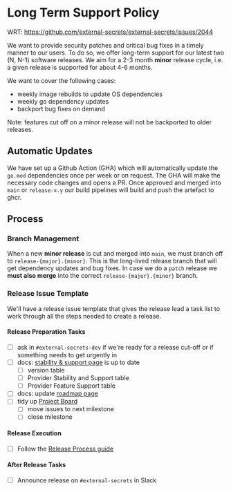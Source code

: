 # Long Term Support Policy

WRT: https://github.com/external-secrets/external-secrets/issues/2044

We want to provide security patches and critical bug fixes in a timely manner to our users.
To do so, we offer long-term support for our latest two (N, N-1) software releases.
We aim for a 2-3 month **minor** release cycle, i.e. a given release is supported for about 4-6 months.

We want to cover the following cases:

* weekly image rebuilds to update OS dependencies
* weekly go dependency updates
* backport bug fixes on demand

Note: features cut off on a minor release will not be backported to older releases.
## Automatic Updates

We have set up a Github Action (GHA) which will automatically update the `go.mod` dependencies once per week or on request.
The GHA will make the necessary code changes and opens a PR. Once approved and merged into `main` or `release-x.y` our build pipelines
will build and push the artefact to ghcr.

## Process

### Branch Management

When a new **minor release** is cut and merged into `main`, we must branch off to `release-{major}.{minor}`.
This is the long-lived release branch that will get dependency updates and bug fixes.
In case we do a `patch` release we **must also merge** into the correct `release-{major}.{minor}` branch.

### Release Issue Template

We'll have a release issue template that gives the release lead a task list to work through all the steps needed to create a release.

#### Release Preparation Tasks
- [ ] ask in `#external-secrets-dev` if we're ready for a release cut-off or if something needs to get urgently in
- [ ] docs: [stability & support page](https://external-secrets.io/main/introduction/stability-support/) is up to date
    - [ ] version table
    - [ ] Provider Stability and Support table
    - [ ] Provider Feature Support table
- [ ] docs: update [roadmap page](https://external-secrets.io/main/contributing/roadmap/)
- [ ] tidy up [Project Board](https://github.com/orgs/external-secrets/projects/2)
    - [ ] move issues to next milestone
    - [ ] close milestone

#### Release Execution
- [ ] Follow the [Release Process guide](https://external-secrets.io/main/contributing/release/)

#### After Release Tasks
- [ ] Announce release on `#external-secrets` in Slack
